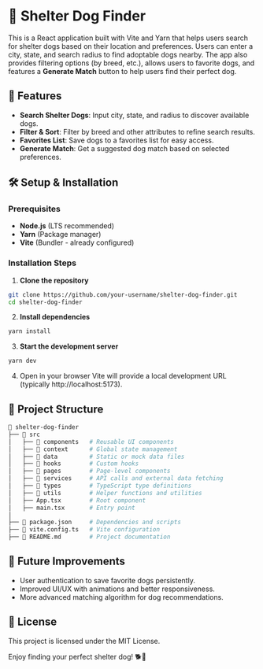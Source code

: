 # 🐶 Shelter Dog Finder

This is a React application built with Vite and Yarn that helps users search for shelter dogs based on their location and preferences. Users can enter a city, state, and search radius to find adoptable dogs nearby. The app also provides filtering options (by breed, etc.), allows users to favorite dogs, and features a **Generate Match** button to help users find their perfect dog.

## 🚀 Features

- **Search Shelter Dogs**: Input city, state, and radius to discover available dogs.
- **Filter & Sort**: Filter by breed and other attributes to refine search results.
- **Favorites List**: Save dogs to a favorites list for easy access.
- **Generate Match**: Get a suggested dog match based on selected preferences.

## 🛠️ Setup & Installation

### Prerequisites

- **Node.js** (LTS recommended)
- **Yarn** (Package manager)
- **Vite** (Bundler - already configured)

### Installation Steps

1. **Clone the repository**

```sh
git clone https://github.com/your-username/shelter-dog-finder.git
cd shelter-dog-finder
```

2. **Install dependencies**

```sh
yarn install
```

3. **Start the development server**

```sh
yarn dev
```

4. Open in your browser
   Vite will provide a local development URL (typically http://localhost:5173).

## 📁 Project Structure

```bash
📂 shelter-dog-finder
├── 📁 src
│   ├── 📁 components   # Reusable UI components
│   ├── 📁 context      # Global state management
│   ├── 📁 data         # Static or mock data files
│   ├── 📁 hooks        # Custom hooks
│   ├── 📁 pages        # Page-level components
│   ├── 📁 services     # API calls and external data fetching
│   ├── 📁 types        # TypeScript type definitions
│   ├── 📁 utils        # Helper functions and utilities
│   ├── App.tsx        # Root component
│   ├── main.tsx       # Entry point
│
├── 📄 package.json     # Dependencies and scripts
├── 📄 vite.config.ts   # Vite configuration
├── 📄 README.md        # Project documentation
```

## 🎯 Future Improvements

- User authentication to save favorite dogs persistently.
- Improved UI/UX with animations and better responsiveness.
- More advanced matching algorithm for dog recommendations.

## 📜 License

This project is licensed under the MIT License.

Enjoy finding your perfect shelter dog! 🐕💖
